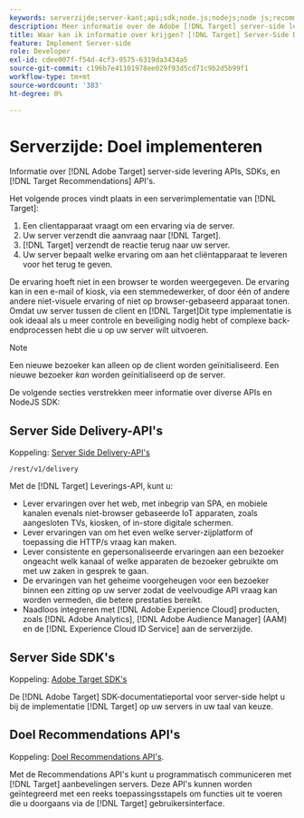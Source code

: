 ```yaml
---
keywords: serverzijde;server-kant;api;sdk;node.js;nodejs;node js;recommendations api;api:apis
description: Meer informatie over de Adobe [!DNL Target] server-side levering APIs, SDKs, en [!DNL Target] Recommendations API's.
title: Waar kan ik informatie over krijgen? [!DNL Target] Server-Side Delivery APIs en SDKs?
feature: Implement Server-side
role: Developer
exl-id: cdee007f-f54d-4cf3-9575-6319da3434a5
source-git-commit: c196b7e41101978ee029f93d5cd71c9b2d5b99f1
workflow-type: tm+mt
source-wordcount: '383'
ht-degree: 0%

---
```


# Serverzijde: Doel implementeren

Informatie over [!DNL Adobe Target] server-side levering APIs, SDKs, en [!DNL Target Recommendations] API&#39;s.

Het volgende proces vindt plaats in een serverimplementatie van [!DNL Target]:

1. Een clientapparaat vraagt om een ervaring via de server.
1. Uw server verzendt die aanvraag naar [!DNL Target].
1. [!DNL Target] verzendt de reactie terug naar uw server.
1. Uw server bepaalt welke ervaring om aan het cliëntapparaat te leveren voor het terug te geven.

De ervaring hoeft niet in een browser te worden weergegeven. De ervaring kan in een e-mail of kiosk, via een stemmedewerker, of door één of andere andere niet-visuele ervaring of niet op browser-gebaseerd apparaat tonen. Omdat uw server tussen de client en [!DNL Target]Dit type implementatie is ook ideaal als u meer controle en beveiliging nodig hebt of complexe back-endprocessen hebt die u op uw server wilt uitvoeren.

>[!NOTE]
>
>Een nieuwe bezoeker kan alleen op de client worden geïnitialiseerd. Een nieuwe bezoeker *kan* worden geïnitialiseerd op de server.

De volgende secties verstrekken meer informatie over diverse APIs en NodeJS SDK:

## Server Side Delivery-API&#39;s

Koppeling: [Server Side Delivery-API&#39;s](https://developers.adobetarget.com/api/delivery-api/)

`/rest/v1/delivery`

Met de [!DNL Target] Leverings-API, kunt u:

* Lever ervaringen over het web, met inbegrip van SPA, en mobiele kanalen evenals niet-browser gebaseerde IoT apparaten, zoals aangesloten TVs, kiosken, of in-store digitale schermen.
* Lever ervaringen van om het even welke server-zijplatform of toepassing die HTTP/s vraag kan maken.
* Lever consistente en gepersonaliseerde ervaringen aan een bezoeker ongeacht welk kanaal of welke apparaten de bezoeker gebruikte om met uw zaken in gesprek te gaan.
* De ervaringen van het geheime voorgeheugen voor een bezoeker binnen een zitting op uw server zodat de veelvoudige API vraag kan worden vermeden, die betere prestaties bereikt.
* Naadloos integreren met [!DNL Adobe Experience Cloud] producten, zoals [!DNL Adobe Analytics], [!DNL Adobe Audience Manager] (AAM) en de [!DNL Experience Cloud ID Service] aan de serverzijde.

## Server Side SDK&#39;s

Koppeling: [Adobe Target SDK&#39;s](https://developer.adobe.com/target/)

De [!DNL Adobe Target] SDK-documentatieportal voor server-side helpt u bij de implementatie [!DNL Target] op uw servers in uw taal van keuze.

## Doel Recommendations API&#39;s

Koppeling: [Doel Recommendations API&#39;s](https://developer.adobe.com/target/).

Met de Recommendations API&#39;s kunt u programmatisch communiceren met [!DNL Target] aanbevelingen servers. Deze API&#39;s kunnen worden geïntegreerd met een reeks toepassingsstapels om functies uit te voeren die u doorgaans via de [!DNL Target] gebruikersinterface.
